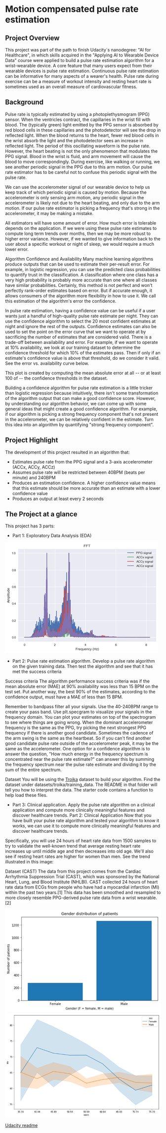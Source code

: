 # Motion compensated pulse rate estimation

## Project Overview
This project was part of the path to finish Udacity´s nanodegree: "AI for Healthcare", in which skills acquired in the "Applying AI to Wearable Device Data" course were applied to build a pulse rate estimation algorithm for a wrist-wearable device. A core feature that many users expect from their wearable devices is pulse rate estimation. Continuous pulse rate estimation can be informative for many aspects of a wearer's health. Pulse rate during exercise can be a measure of workout intensity and resting heart rate is sometimes used as an overall measure of cardiovascular fitness. 

## Background

Pulse rate is typically estimated by using a photoplethysmogram (PPG) sensor. When the ventricles contract, the capillaries in the wrist fill with blood. The (typically green) light emitted by the PPG sensor is absorbed by red blood cells in these capillaries and the photodetector will see the drop in reflected light. When the blood returns to the heart, fewer red blood cells in the wrist absorb the light and the photodetector sees an increase in reflected light. The period of this oscillating waveform is the pulse rate.
However, the heart beating is not the only phenomenon that modulates the PPG signal. Blood in the wrist is fluid, and arm movement will cause the blood to move correspondingly. During exercise, like walking or running, we see another periodic signal in the PPG due to this arm motion. Our pulse rate estimator has to be careful not to confuse this periodic signal with the pulse rate.

We can use the accelerometer signal of our wearable device to help us keep track of which periodic signal is caused by motion. Because the accelerometer is only sensing arm motion, any periodic signal in the accelerometer is likely not due to the heart beating, and only due to the arm motion. If our pulse rate estimator is picking a frequency that's strong in the accelerometer, it may be making a mistake.

All estimators will have some amount of error. How much error is tolerable depends on the application. If we were using these pulse rate estimates to compute long term trends over months, then we may be more robust to higher error variance. However, if we wanted to give information back to the user about a specific workout or night of sleep, we would require a much lower error.

Algorithm Confidence and Availability
Many machine learning algorithms produce outputs that can be used to estimate their per-result error. For example, in logistic regression, you can use the predicted class probabilities to quantify trust in the classification. A classification where one class has a very high probability is probably more accurate than one where all classes have similar probabilities. Certainly, this method is not perfect and won't perfectly rank-order estimates based on error. But if accurate enough, it allows consumers of the algorithm more flexibility in how to use it. We call this estimation of the algorithm's error the confidence.

In pulse rate estimation, having a confidence value can be useful if a user wants just a handful of high-quality pulse rate estimate per night. They can use the confidence algorithm to select the 20 most confident estimates at night and ignore the rest of the outputs. Confidence estimates can also be used to set the point on the error curve that we want to operate at by sacrificing the number of estimates that are considered valid. There is a trade-off between availability and error. For example, if we want to operate at 10% availability, we look at our training dataset to determine the confidence threshold for which 10% of the estimates pass. Then if only if an estimate's confidence value is above that threshold, do we consider it valid. See the error vs. availability curve below.

This plot is created by computing the mean absolute error at all -- or at least 100 of -- the confidence thresholds in the dataset.

Building a confidence algorithm for pulse rate estimation is a little tricker than logistic regression because intuitively, there isn't some transformation of the algorithm output that can make a good confidence score. However, by understanding our algorithm behavior, we can come up with some general ideas that might create a good confidence algorithm. For example, if our algorithm is picking a strong frequency component that's not present in the accelerometer, we can be relatively confident in the estimate. Turn this idea into an algorithm by quantifying "strong frequency component".

## Project Highlight
The development of this project resulted in an algorithm that:
* Estimates pulse rate from the PPG signal and a 3-axis accelerometer (ACCx, ACCy, ACCz)
* Assumes pulse rate will be restricted between 40BPM (beats per minute) and 240BPM
* Produces an estimation confidence. A higher confidence value means that this estimate should be more accurate than an estimate with a lower confidence value
* Produces an output at least every 2 seconds



## The Project at a glance
This project has 3 parts:
* Part 1: Exploratory Data Analysis (EDA)

![EDA](https://github.com/franciscoj-londonoh/Motion-Compensated-Pulse-Rate-Estimation/blob/main/Images/EDA_FFT.png)

* Part 2: Pulse rate estimation algorithm. Develop a pulse rate algorithm on the given training data. Then test the algorithm and see that it has met the success criteria

Success criteria
The algorithm performance success criteria was if the mean absolute error (MAE) at 90% availability was less than 15 BPM on the test set. Put another way, the best 90% of the estimates, according to the confidence output, must have a MAE of less than 15 BPM.


Remember to bandpass filter all your signals. Use the 40-240BPM range to create your pass band.
Use plt.specgram to visualize your signals in the frequency domain. You can plot your estimates on top of the spectrogram to see where things are going wrong.
When the dominant accelerometer frequency is the same as the PPG, try picking the next strongest PPG frequency if there is another good candidate.
Sometimes the cadence of the arm swing is the same as the heartbeat. So if you can't find another good candidate pulse rate outside of the accelerometer peak, it may be the same as the accelerometer.
One option for a confidence algorithm is to answer the question, "How much energy in the frequency spectrum is concentrated near the pulse rate estimate?" can answer this by summing the frequency spectrum near the pulse rate estimate and dividing it by the sum of the entire spectrum.

Dataset
You will be using the [Troika](https://ieeexplore.ieee.org/document/6905737) dataset to build your algorithm. Find the dataset under datasets/troika/training_data. The README in that folder will tell you how to interpret the data. The starter code contains a function to help load these files.

* Part 3: Clinical application. Apply the pulse rate algorithm on a clinical application and compute more clinically meaningful features and discover healthcare trends.
Part 2: Clinical Application
Now that you have built your pulse rate algorithm and tested your algorithm to know it works, we can use it to compute more clinically meaningful features and discover healthcare trends.

Specifically, you will use 24 hours of heart rate data from 1500 samples to try to validate the well-known trend that average resting heart rate increases up until middle age and then decreases into old age. We'll also see if resting heart rates are higher for women than men. See the trend illustrated in this image:


Dataset (CAST)
The data from this project comes from the Cardiac Arrhythmia Suppression Trial (CAST), which was sponsored by the National Heart, Lung, and Blood Institute (NHLBI). CAST collected 24 hours of heart rate data from ECGs from people who have had a myocardial infarction (MI) within the past two years.[1] This data has been smoothed and resampled to more closely resemble PPG-derived pulse rate data from a wrist wearable.[2]

![ClinicalApp1](https://github.com/franciscoj-londonoh/Motion-Compensated-Pulse-Rate-Estimation/blob/main/Images/Clinical_App1.png)
![ClinicalApp2](https://github.com/franciscoj-londonoh/Motion-Compensated-Pulse-Rate-Estimation/blob/main/Images/Clinical_App2.png)

[Udacity readme](https://github.com/udacity/nd320-c4-wearable-data-project-starter)


